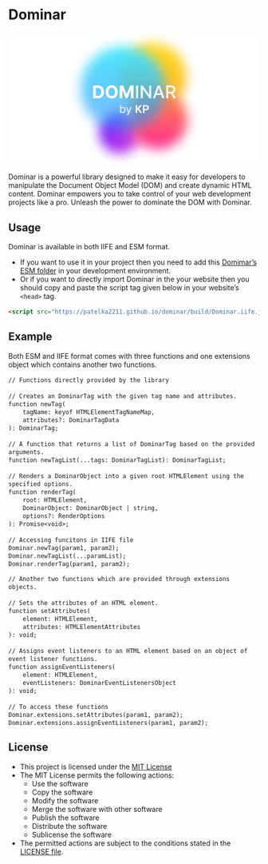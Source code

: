 # Dominar

![](./website-stuff/media/poster.png)

Dominar is a powerful library designed to make it easy for developers to manipulate the Document Object Model (DOM) and create dynamic HTML content. Dominar empowers you to take control of your web development projects like a pro. Unleash the power to dominate the DOM with Dominar.

## Usage

Dominar is available in both IIFE and ESM format.

-   If you want to use it in your project then you need to add this [Domimar’s ESM folder](https://github.com/patelka2211/dominar/tree/main/build/Dominar) in your development environment.
-   Or if you want to directly import Dominar in the your website then you should copy and paste the script tag given below in your website’s `<head>` tag.

```html
<script src="https://patelka2211.github.io/dominar/build/Dominar.iife.js"><script>
```

## Example

Both ESM and IIFE format comes with three functions and one extensions object which contains another two functions.

```tsx
// Functions directly provided by the library

// Creates an DominarTag with the given tag name and attributes.
function newTag(
    tagName: keyof HTMLElementTagNameMap,
    attributes?: DominarTagData
): DominarTag;

// A function that returns a list of DominarTag based on the provided arguments.
function newTagList(...tags: DominarTagList): DominarTagList;

// Renders a DominarObject into a given root HTMLElement using the specified options.
function renderTag(
    root: HTMLElement,
    DominarObject: DominarObject | string,
    options?: RenderOptions
): Promise<void>;

// Accessing funcitons in IIFE file
Dominar.newTag(param1, param2);
Dominar.newTagList(...paramList);
Dominar.renderTag(param1, param2);
```

```tsx
// Another two functions which are provided through extensions objects.

// Sets the attributes of an HTML element.
function setAttributes(
    element: HTMLElement,
    attributes: HTMLElementAttributes
): void;

// Assigns event listeners to an HTML element based on an object of event listener functions.
function assignEventListeners(
    element: HTMLElement,
    eventListeners: DominarEventListenersObject
): void;

// To access these functions
Dominar.extensions.setAttributes(param1, param2);
Dominar.extensions.assignEventListeners(param1, param2);
```

## License

-   This project is licensed under the [MIT License](./LICENSE)
-   The MIT License permits the following actions:
    -   Use the software
    -   Copy the software
    -   Modify the software
    -   Merge the software with other software
    -   Publish the software
    -   Distribute the software
    -   Sublicense the software
-   The permitted actions are subject to the conditions stated in the [LICENSE file](./LICENSE).
